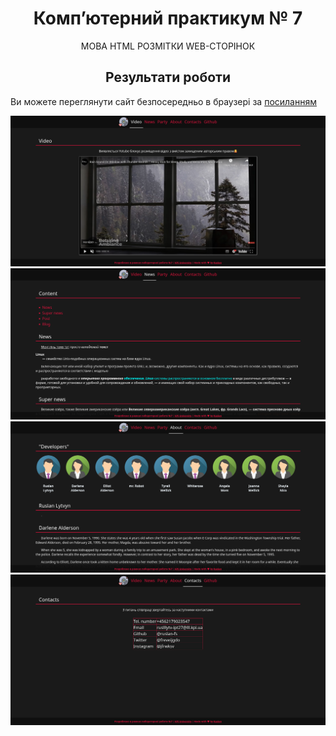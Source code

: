 <h1 align="center">Комп’ютерний практикум № 7</h1>
<p align="center">МОВА HTML РОЗМІТКИ WEB-СТОРІНОК</p>
<h2 align="center">Результати роботи</h2>
<p>Ви можете переглянути сайт безпосередньо в браузері за <a href="https://ruslan-fs.github.io/lab_7">посиланням</a></p>
<img src="/screenshots/lab_7_1.png"/>
<img src="/screenshots/lab_7_2.png"/>
<img src="/screenshots/lab_7_3.png"/>
<img src="/screenshots/lab_7_4.png"/>
